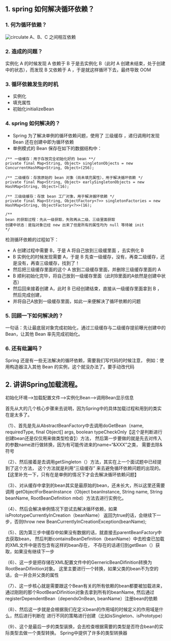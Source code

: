 ## 1. spring 如何解决循环依赖？
### 1. 何为循环依赖？
![circulate](https://pic4.zhimg.com/v2-c64fc4eab3d14785a7d6a46a756cd1bf_b.jpg)
A、B、C 之间相互依赖
### 2. 造成的问题？
实例化 A 的时候发现 A 依赖于 B 于是去实例化 B（此时 A 创建未结束，处于创建中的状态），而发现 B 又依赖于 A ，于是就这样循环下去，最终导致 OOM
### 3. 循环依赖发生的时机
-   实例化
-   填充属性
-   初始化initializeBean

### 4. spring 如何解决的？
-   Spring 为了解决单例的循环依赖问题，使用了 三级缓存 ，递归调用时发现 Bean 还在创建中即为循环依赖
-   单例模式的 Bean 保存在如下的数据结构中：
``` 
/** 一级缓存：用于存放完全初始化好的 bean **/
private final Map<String, Object> singletonObjects = new ConcurrentHashMap<String, Object>(256);

/** 二级缓存：存放原始的 bean 对象（尚未填充属性），用于解决循环依赖 */
private final Map<String, Object> earlySingletonObjects = new HashMap<String, Object>(16);

/** 三级级缓存：存放 bean 工厂对象，用于解决循环依赖 */
private final Map<String, ObjectFactory<?>> singletonFactories = new HashMap<String, ObjectFactory<?>>(16);

/**
bean 的获取过程：先从一级获取，失败再从二级、三级里面获取
创建中状态：是指对象已经 new 出来了但是所有的属性均为 null 等待被 init
*/
```
检测循环依赖的过程如下：
-   A 创建过程中需要 B，于是 A 将自己放到三级缓里面  ，去实例化 B
-   B 实例化的时候发现需要 A，于是 B 先查一级缓存，没有，再查二级缓存，还是没有，再查三级缓存，找到了！
-   然后把三级缓存里面的这个 A 放到二级缓存里面，并删除三级缓存里面的 A
-   B 顺利初始化完毕，将自己放到一级缓存里面（此时B里面的A依然是创建中状态）
-   然后回来接着创建 A，此时 B 已经创建结束，直接从一级缓存里面拿到 B ，然后完成创建，
-   并将自己A放到一级缓存里面，如此一来便解决了循环依赖的问题

### 5. 回顾一下如何解决的？
一句话：先让最底层对象完成初始化，通过三级缓存与二级缓存提前曝光创建中的 Bean，让其他 Bean 率先完成初始化。

### 6. 还有纰漏吗？
Spring 还是有一些无法解决的循环依赖，需要我们写代码的时候注意，
例如：使用构造器注入其他 Bean 的实例，这个就没办法了。要手动改代码


## 2. 讲讲Spring加载流程。
初始化环境—>加载配置文件—>实例化Bean—>调用Bean显示信息

首先从大的几个核心步骤来去说明，因为Spring中的具体加载过程和用到的类实在是太多了。

（1）、首先是先从AbstractBeanFactory中去调用doGetBean（name, requiredType, 
final Object[] args, boolean typeCheckOnly【这个是判断进行创建bean还是仅仅用来做类型检查】）方法，
然后第一步要做的就是先去对传入的参数name进行做转换，因为有可能传进来的name=“&XXX”之类，
需要去除&符号

（2）、然后接着是去调用getSingleton（）方法，其实在上一个面试题中已经提到了这个方法，
这个方法就是利用“三级缓存” 来去避免循环依赖问题的出现的。
【这里补充一下，只有在是单例的情况下才会去解决循环依赖问题】

（3）、对从缓存中拿到的bean其实是最原始的bean，还未长大，所以这里还需要调用
getObjectForBeanInstance（Object beanInstance, String name, String beanName, 
RootBeanDefinition mbd）方法去进行实例化。

（4）、然后会解决单例情况下尝试去解决循环依赖，如果isPrototypeCurrentlyInCreation（beanName）
返回为true的话，会继续下一步，否则throw new BeanCurrentlyInCreationException(beanName);

（5）、因为第三步中缓存中如果没有数据的话，就直接去parentBeanFactory中去获取bean，
然后判断containsBeanDefinition（beanName）中去检查已加载的XML文件中是否包含有这样的bean存在，
不存在的话递归到getBean（）获取，如果没有继续下一步

（6）、这一步是把存储在XML配置文件中的GernericBeanDifinition转换为RootBeanDifinition对象。
这里主要进行一个转换，如果父类的bean不为空的话，会一并合并父类的属性

（7）、这一步核心就是需要跟这个Bean有关的所有依赖的bean都要被加载进来，
通过刚刚的那个RootBeanDifinition对象去拿到所有的beanName,
然后通过registerDependentBean（dependsOnBean, beanName）注册bean的依赖

（8）、然后这一步就是会根据我们在定义bean的作用域的时候定义的作用域是什么，然后进行判断在
进行不同的策略进行创建（比如isSingleton、isPrototype）

（9）、这个是最后一步的类型装换，会去检查根据需要的类型是否符合bean的实际类型去做一个类型转换。
Spring中提供了许多的类型转换器


